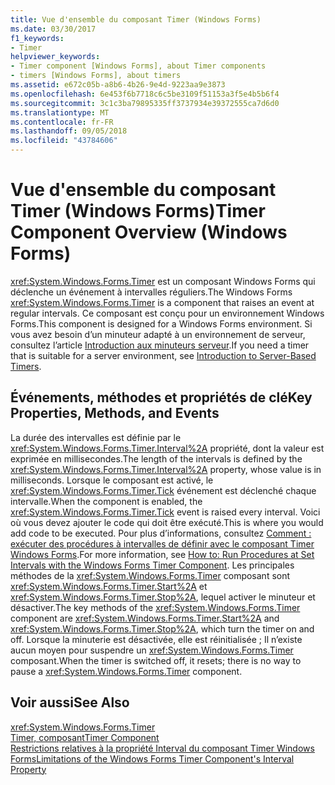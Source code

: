```yaml
---
title: Vue d'ensemble du composant Timer (Windows Forms)
ms.date: 03/30/2017
f1_keywords:
- Timer
helpviewer_keywords:
- Timer component [Windows Forms], about Timer components
- timers [Windows Forms], about timers
ms.assetid: e672c05b-a8b6-4b26-9e4d-9223aa9e3873
ms.openlocfilehash: 6e453f6b7718c6c5be3109f51153a3f5e4b5b6f4
ms.sourcegitcommit: 3c1c3ba79895335ff3737934e39372555ca7d6d0
ms.translationtype: MT
ms.contentlocale: fr-FR
ms.lasthandoff: 09/05/2018
ms.locfileid: "43784606"
---
```

# <a name="timer-component-overview-windows-forms"></a><span data-ttu-id="70e4a-102">Vue d'ensemble du composant Timer (Windows Forms)</span><span class="sxs-lookup"><span data-stu-id="70e4a-102">Timer Component Overview (Windows Forms)</span></span>
<span data-ttu-id="70e4a-103"><xref:System.Windows.Forms.Timer> est un composant Windows Forms qui déclenche un événement à intervalles réguliers.</span><span class="sxs-lookup"><span data-stu-id="70e4a-103">The Windows Forms <xref:System.Windows.Forms.Timer> is a component that raises an event at regular intervals.</span></span> <span data-ttu-id="70e4a-104">Ce composant est conçu pour un environnement Windows Forms.</span><span class="sxs-lookup"><span data-stu-id="70e4a-104">This component is designed for a Windows Forms environment.</span></span> <span data-ttu-id="70e4a-105">Si vous avez besoin d’un minuteur adapté à un environnement de serveur, consultez l’article [Introduction aux minuteurs serveur](https://msdn.microsoft.com/library/adc0bc0a-a519-4812-bafc-fb9d1a5801fc).</span><span class="sxs-lookup"><span data-stu-id="70e4a-105">If you need a timer that is suitable for a server environment, see [Introduction to Server-Based Timers](https://msdn.microsoft.com/library/adc0bc0a-a519-4812-bafc-fb9d1a5801fc).</span></span>  
  
## <a name="key-properties-methods-and-events"></a><span data-ttu-id="70e4a-106">Événements, méthodes et propriétés de clé</span><span class="sxs-lookup"><span data-stu-id="70e4a-106">Key Properties, Methods, and Events</span></span>  
 <span data-ttu-id="70e4a-107">La durée des intervalles est définie par le <xref:System.Windows.Forms.Timer.Interval%2A> propriété, dont la valeur est exprimée en millisecondes.</span><span class="sxs-lookup"><span data-stu-id="70e4a-107">The length of the intervals is defined by the <xref:System.Windows.Forms.Timer.Interval%2A> property, whose value is in milliseconds.</span></span> <span data-ttu-id="70e4a-108">Lorsque le composant est activé, le <xref:System.Windows.Forms.Timer.Tick> événement est déclenché chaque intervalle.</span><span class="sxs-lookup"><span data-stu-id="70e4a-108">When the component is enabled, the <xref:System.Windows.Forms.Timer.Tick> event is raised every interval.</span></span> <span data-ttu-id="70e4a-109">Voici où vous devez ajouter le code qui doit être exécuté.</span><span class="sxs-lookup"><span data-stu-id="70e4a-109">This is where you would add code to be executed.</span></span> <span data-ttu-id="70e4a-110">Pour plus d’informations, consultez [Comment : exécuter des procédures à intervalles de définir avec le composant Timer Windows Forms](../../../../docs/framework/winforms/controls/run-procedures-at-set-intervals-with-wf-timer-component.md).</span><span class="sxs-lookup"><span data-stu-id="70e4a-110">For more information, see [How to: Run Procedures at Set Intervals with the Windows Forms Timer Component](../../../../docs/framework/winforms/controls/run-procedures-at-set-intervals-with-wf-timer-component.md).</span></span> <span data-ttu-id="70e4a-111">Les principales méthodes de la <xref:System.Windows.Forms.Timer> composant sont <xref:System.Windows.Forms.Timer.Start%2A> et <xref:System.Windows.Forms.Timer.Stop%2A>, lequel activer le minuteur et désactiver.</span><span class="sxs-lookup"><span data-stu-id="70e4a-111">The key methods of the <xref:System.Windows.Forms.Timer> component are <xref:System.Windows.Forms.Timer.Start%2A> and <xref:System.Windows.Forms.Timer.Stop%2A>, which turn the timer on and off.</span></span> <span data-ttu-id="70e4a-112">Lorsque la minuterie est désactivée, elle est réinitialisée ; Il n’existe aucun moyen pour suspendre un <xref:System.Windows.Forms.Timer> composant.</span><span class="sxs-lookup"><span data-stu-id="70e4a-112">When the timer is switched off, it resets; there is no way to pause a <xref:System.Windows.Forms.Timer> component.</span></span>  
  
## <a name="see-also"></a><span data-ttu-id="70e4a-113">Voir aussi</span><span class="sxs-lookup"><span data-stu-id="70e4a-113">See Also</span></span>  
 <xref:System.Windows.Forms.Timer>  
 [<span data-ttu-id="70e4a-114">Timer, composant</span><span class="sxs-lookup"><span data-stu-id="70e4a-114">Timer Component</span></span>](../../../../docs/framework/winforms/controls/timer-component-windows-forms.md)  
 [<span data-ttu-id="70e4a-115">Restrictions relatives à la propriété Interval du composant Timer Windows Forms</span><span class="sxs-lookup"><span data-stu-id="70e4a-115">Limitations of the Windows Forms Timer Component's Interval Property</span></span>](../../../../docs/framework/winforms/controls/limitations-of-the-timer-component-interval-property.md)
